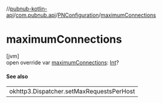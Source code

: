 //[pubnub-kotlin-api](../../../index.md)/[com.pubnub.api](../index.md)/[PNConfiguration](index.md)/[maximumConnections](maximum-connections.md)

# maximumConnections

[jvm]\
open override var [maximumConnections](maximum-connections.md): [Int](https://kotlinlang.org/api/latest/jvm/stdlib/kotlin/-int/index.html)?

#### See also

| |
|---|
| okhttp3.Dispatcher.setMaxRequestsPerHost |
